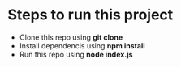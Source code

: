 # Steps to run this project
* Clone this repo using  **git clone**
* Install dependencis using **npm install**
* Run this repo using **node index.js**
